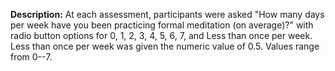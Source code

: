 **Description:** At each assessment, participants were asked 
"How many days per week have you been practicing formal meditation (on average)?" 
with radio button options for 0, 1, 2, 3, 4, 5, 6, 7, and Less than once per week. 
Less than once per week was given the numeric value of 0.5. Values range from 0--7.  